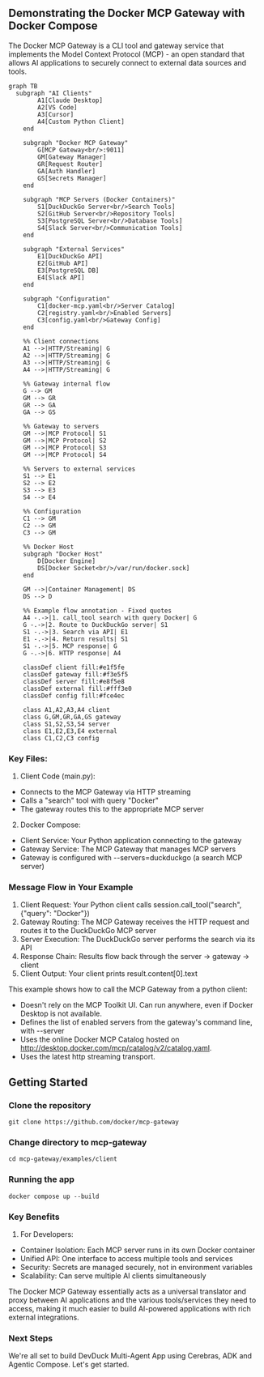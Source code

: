 ## Demonstrating the Docker MCP Gateway with Docker Compose


The Docker MCP Gateway is a CLI tool and gateway service that implements the Model Context Protocol (MCP) - an open standard that allows AI applications to securely connect to external data sources and tools.


```mermaid
graph TB
  subgraph "AI Clients"
        A1[Claude Desktop]
        A2[VS Code]
        A3[Cursor]
        A4[Custom Python Client]
    end
    
    subgraph "Docker MCP Gateway"
        G[MCP Gateway<br/>:9011]
        GM[Gateway Manager]
        GR[Request Router]
        GA[Auth Handler]
        GS[Secrets Manager]
    end
    
    subgraph "MCP Servers (Docker Containers)"
        S1[DuckDuckGo Server<br/>Search Tools]
        S2[GitHub Server<br/>Repository Tools]
        S3[PostgreSQL Server<br/>Database Tools]
        S4[Slack Server<br/>Communication Tools]
    end
    
    subgraph "External Services"
        E1[DuckDuckGo API]
        E2[GitHub API]
        E3[PostgreSQL DB]
        E4[Slack API]
    end
    
    subgraph "Configuration"
        C1[docker-mcp.yaml<br/>Server Catalog]
        C2[registry.yaml<br/>Enabled Servers]
        C3[config.yaml<br/>Gateway Config]
    end
    
    %% Client connections
    A1 -->|HTTP/Streaming| G
    A2 -->|HTTP/Streaming| G
    A3 -->|HTTP/Streaming| G
    A4 -->|HTTP/Streaming| G
    
    %% Gateway internal flow
    G --> GM
    GM --> GR
    GR --> GA
    GA --> GS
    
    %% Gateway to servers
    GM -->|MCP Protocol| S1
    GM -->|MCP Protocol| S2
    GM -->|MCP Protocol| S3
    GM -->|MCP Protocol| S4
    
    %% Servers to external services
    S1 --> E1
    S2 --> E2
    S3 --> E3
    S4 --> E4
    
    %% Configuration
    C1 --> GM
    C2 --> GM
    C3 --> GM
    
    %% Docker Host
    subgraph "Docker Host"
        D[Docker Engine]
        DS[Docker Socket<br/>/var/run/docker.sock]
    end
    
    GM -->|Container Management| DS
    DS --> D
    
    %% Example flow annotation - Fixed quotes
    A4 -.->|1. call_tool search with query Docker| G
    G -.->|2. Route to DuckDuckGo server| S1
    S1 -.->|3. Search via API| E1
    E1 -.->|4. Return results| S1
    S1 -.->|5. MCP response| G
    G -.->|6. HTTP response| A4
    
    classDef client fill:#e1f5fe
    classDef gateway fill:#f3e5f5
    classDef server fill:#e8f5e8
    classDef external fill:#fff3e0
    classDef config fill:#fce4ec
    
    class A1,A2,A3,A4 client
    class G,GM,GR,GA,GS gateway
    class S1,S2,S3,S4 server
    class E1,E2,E3,E4 external
    class C1,C2,C3 config
```

### Key Files:

1. Client Code (main.py):

- Connects to the MCP Gateway via HTTP streaming
- Calls a "search" tool with query "Docker"
- The gateway routes this to the appropriate MCP server

2. Docker Compose:

- Client Service: Your Python application connecting to the gateway
- Gateway Service: The MCP Gateway that manages MCP servers
- Gateway is configured with --servers=duckduckgo (a search MCP server)


### Message Flow in Your Example

1. Client Request: Your Python client calls session.call_tool("search", {"query": "Docker"})
2. Gateway Routing: The MCP Gateway receives the HTTP request and routes it to the DuckDuckGo MCP server
3. Server Execution: The DuckDuckGo server performs the search via its API
4. Response Chain: Results flow back through the server → gateway → client
5. Client Output: Your client prints result.content[0].text


This example shows how to call the MCP Gateway from a python client:

- Doesn't rely on the MCP Toolkit UI. Can run anywhere, even if Docker Desktop is not available.
- Defines the list of enabled servers from the gateway's command line, with --server
- Uses the online Docker MCP Catalog hosted on http://desktop.docker.com/mcp/catalog/v2/catalog.yaml.
- Uses the latest http streaming transport.

## Getting Started

### Clone the repository

```
git clone https://github.com/docker/mcp-gateway
```

### Change directory to mcp-gateway

```
cd mcp-gateway/examples/client
```

### Running the app

```
docker compose up --build
```

### Key Benefits

1. For Developers:

- Container Isolation: Each MCP server runs in its own Docker container
- Unified API: One interface to access multiple tools and services
- Security: Secrets are managed securely, not in environment variables
- Scalability: Can serve multiple AI clients simultaneously

The Docker MCP Gateway essentially acts as a universal translator and proxy between AI applications and the various tools/services they need to access, making it much easier to build AI-powered applications with rich external integrations.

### Next Steps

We're all set to build DevDuck Multi-Agent App using Cerebras, ADK and Agentic Compose. Let's get started.

